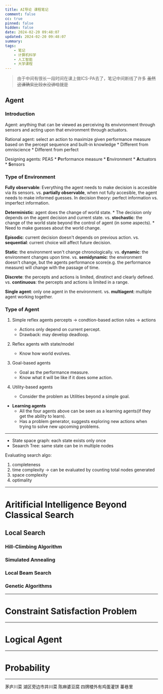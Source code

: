 ```yaml
---
title: AI导论 课程笔记
comment: false
cc: true
pinned: false
hidden: false
date: 2024-02-20 09:48:07
updated: 2024-02-20 09:48:07
summary:
tags:
    - 笔记
    - 计算机科学
    - 人工智能
    - 大学课程
---
```


> 由于中间有很长一段时间在课上做ICS-PA去了，笔记中间断线了许多
> ~~虽然这课确实比较水没讲啥就是~~

## Agent

### Introduction

Agent: anything that can be viewed as perceiving its envivronment through sensors and acting upon that environment through actuators.

Rational agent: select an action to maximize given performance measure based on the percept sequence and built-in knowledge
    * Different from omniscience
    * Different from perfect

Designing agents: PEAS
    * **P**erformance measure
    * **E**nvironment
    * **A**ctuators
    * **S**ensors

### Type of Environment

**Fully observable**: Everything the agent needs to make decision is accesible via its sensors.
    vs. **partially observable**, when not fully accesible, the agent needs to make informed guesses.
In decision theory: perfect information vs. imperfect information.

**Deterministic**: agent does the change of world state.
    * The decision only depends on the agent decision and current state. 
    vs. **stochastic**: the change of the world state beyond the control of agent (in some aspects).
    * Need to make guesses about the world change.

**Episodic**: current decision doesn't depends on previous action.
    vs. **sequential**: current choice will affect future decision.

**Static**: the environment won't change chronologically.
    vs. **dynamic**: the environment changes upon time.
    vs. **semidynamic**: the environment doesn't change, but the agents performance score(e.g. the performance measure) will change with the passage of time.

**Discrete**: the percepts and actions is limited, dinstinct and clearly defined.
    vs. **continuous**: the percepts and actions is limited in a range.

**Single agent**: only one agent in the environment.
    vs. **multiagent**: multiple agent working together.

### Type of Agent

1. Simple reflex agents
    percepts -> condtion-based action rules -> actions    
    * Actions only depend on current percept.
    * Drawback: may develop deadloop.
2. Reflex agents with state/model
    * Know how world evolves.

3. Goal-based agents
    * Goal as the performance measure.
    * Know what it will be like if it does some action.

4. Utility-based agents
    * Consider the problem as Utilities beyond a simple goal.

* **Learning agents**
    * All the four agents above can be seen as a learning agents(if they get the ability to learn). 
    * Has a problem generator, suggests exploring new actions when trying to solve new upcoming problems.

--- 

* State space graph: each state exists only once
* Seaarch Tree: same state can be in multiple nodes

Evaluating search algo:
1. completeness
2. time complexity -> can be evaluated by counting total nodes generated
3. space complexity
4. optimality

---

# Aritificial Intelligence Beyond Classical Search

## Local Search

### Hill-Climbing Algorithm
### Simulated Annealing
### Local Beam Search
### Genetic Algorithms

---

# Constraint Satisfaction Problem

---

# Logical Agent

---

# Probability

---

茅庐川菜
湖区旁边市井川菜
陈麻婆豆腐
四牌楼外有鸡蛋灌饼 蓁巷里
